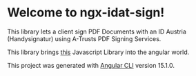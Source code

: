 # Welcome to ngx-idat-sign!

This library lets a client sign PDF Documents with an ID Austria (Handysignatur) using A-Trusts PDF Signing Services.

This library brings [this](https://pdf.egiz.gv.at/einfach-signieren/) Javascript Library into the angular world. 

This project was generated with [Angular CLI](https://github.com/angular/angular-cli) version 15.1.0.

